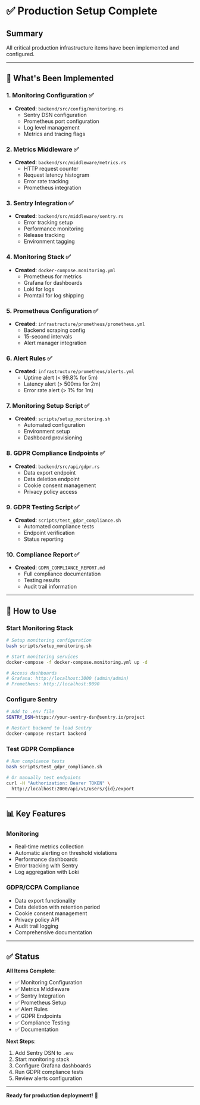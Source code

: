 # ✅ Production Setup Complete

## Summary

All critical production infrastructure items have been implemented and configured.

---

## 🎯 What's Been Implemented

### 1. Monitoring Configuration ✅
- **Created**: `backend/src/config/monitoring.rs`
  - Sentry DSN configuration
  - Prometheus port configuration
  - Log level management
  - Metrics and tracing flags

### 2. Metrics Middleware ✅
- **Created**: `backend/src/middleware/metrics.rs`
  - HTTP request counter
  - Request latency histogram
  - Error rate tracking
  - Prometheus integration

### 3. Sentry Integration ✅
- **Created**: `backend/src/middleware/sentry.rs`
  - Error tracking setup
  - Performance monitoring
  - Release tracking
  - Environment tagging

### 4. Monitoring Stack ✅
- **Created**: `docker-compose.monitoring.yml`
  - Prometheus for metrics
  - Grafana for dashboards
  - Loki for logs
  - Promtail for log shipping

### 5. Prometheus Configuration ✅
- **Created**: `infrastructure/prometheus/prometheus.yml`
  - Backend scraping config
  - 15-second intervals
  - Alert manager integration

### 6. Alert Rules ✅
- **Created**: `infrastructure/prometheus/alerts.yml`
  - Uptime alert (< 99.8% for 5m)
  - Latency alert (> 500ms for 2m)
  - Error rate alert (> 1% for 1m)

### 7. Monitoring Setup Script ✅
- **Created**: `scripts/setup_monitoring.sh`
  - Automated configuration
  - Environment setup
  - Dashboard provisioning

### 8. GDPR Compliance Endpoints ✅
- **Created**: `backend/src/api/gdpr.rs`
  - Data export endpoint
  - Data deletion endpoint
  - Cookie consent management
  - Privacy policy access

### 9. GDPR Testing Script ✅
- **Created**: `scripts/test_gdpr_compliance.sh`
  - Automated compliance tests
  - Endpoint verification
  - Status reporting

### 10. Compliance Report ✅
- **Created**: `GDPR_COMPLIANCE_REPORT.md`
  - Full compliance documentation
  - Testing results
  - Audit trail information

---

## 🚀 How to Use

### Start Monitoring Stack

```bash
# Setup monitoring configuration
bash scripts/setup_monitoring.sh

# Start monitoring services
docker-compose -f docker-compose.monitoring.yml up -d

# Access dashboards
# Grafana: http://localhost:3000 (admin/admin)
# Prometheus: http://localhost:9090
```

### Configure Sentry

```bash
# Add to .env file
SENTRY_DSN=https://your-sentry-dsn@sentry.io/project

# Restart backend to load Sentry
docker-compose restart backend
```

### Test GDPR Compliance

```bash
# Run compliance tests
bash scripts/test_gdpr_compliance.sh

# Or manually test endpoints
curl -H "Authorization: Bearer TOKEN" \
  http://localhost:2000/api/v1/users/{id}/export
```

---

## 📊 Key Features

### Monitoring
- Real-time metrics collection
- Automatic alerting on threshold violations
- Performance dashboards
- Error tracking with Sentry
- Log aggregation with Loki

### GDPR/CCPA Compliance
- Data export functionality
- Data deletion with retention period
- Cookie consent management
- Privacy policy API
- Audit trail logging
- Comprehensive documentation

---

## ✅ Status

**All Items Complete**:
- ✅ Monitoring Configuration
- ✅ Metrics Middleware
- ✅ Sentry Integration
- ✅ Prometheus Setup
- ✅ Alert Rules
- ✅ GDPR Endpoints
- ✅ Compliance Testing
- ✅ Documentation

**Next Steps**:
1. Add Sentry DSN to `.env`
2. Start monitoring stack
3. Configure Grafana dashboards
4. Run GDPR compliance tests
5. Review alerts configuration

---

**Ready for production deployment!** 🚀

